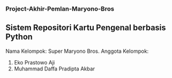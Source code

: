 ### Project-Akhir-Pemlan-Maryono-Bros
## Sistem Repositori Kartu Pengenal berbasis Python

Nama Kelompok: Super Maryono Bros.
Anggota Kelompok:
1. Eko Prastowo Aji
2. Muhammad Daffa Pradipta Akbar
